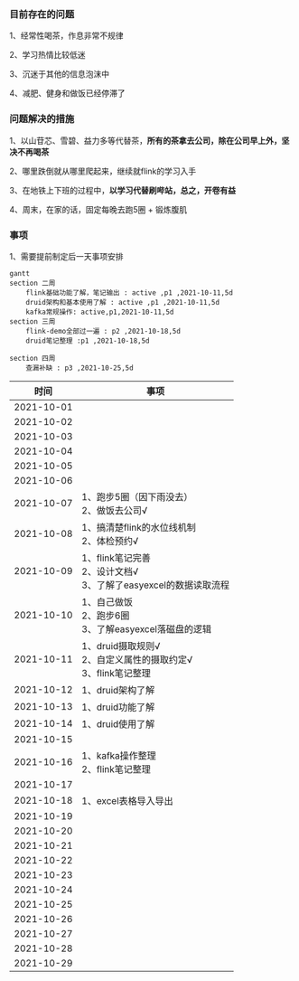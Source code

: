 ### 目前存在的问题

1、经常性喝茶，作息非常不规律

2、学习热情比较低迷

3、沉迷于其他的信息泡沫中

4、减肥、健身和做饭已经停滞了



### 问题解决的措施

1、以山苷芯、雪碧、益力多等代替茶，**所有的茶拿去公司，除在公司早上外，坚决不再喝茶**

2、哪里跌倒就从哪里爬起来，继续就flink的学习入手

3、在地铁上下班的过程中，**以学习代替刷哔站，总之，开卷有益**

4、周末，在家的话，固定每晚去跑5圈 + 锻炼腹肌



### 事项

1、需要提前制定后一天事项安排

```mermaid
gantt
section 二周
	flink基础功能了解，笔记输出 : active ,p1 ,2021-10-11,5d
	druid架构和基本使用了解 : active ,p1 ,2021-10-11,5d
	kafka常规操作: active,p1,2021-10-11,5d
section 三周
	flink-demo全部过一遍 : p2 ,2021-10-18,5d
	druid笔记整理 :p1 ,2021-10-18,5d
	
section 四周
	查漏补缺 : p3 ,2021-10-25,5d
```



| 时间       | 事项                                               |
| ---------- | ------------------------------------------------------------ |
| 2021-10-01| |
| 2021-10-02| |
| 2021-10-03| |
| 2021-10-04| |
| 2021-10-05| |
| 2021-10-06| |
| 2021-10-07| 1、跑步5圈（因下雨没去）<br />2、做饭去公司√ |
| 2021-10-08| 1、搞清楚flink的水位线机制<br />2、体检预约√ |
| 2021-10-09| 1、flink笔记完善<br />2、设计文档√<br />3、了解了easyexcel的数据读取流程 |
| 2021-10-10| 1、自己做饭<br />2、跑步6圈<br />3、了解easyexcel落磁盘的逻辑 |
| 2021-10-11| 1、druid摄取规则√<br />2、自定义属性的摄取约定√<br />3、flink笔记整理 |
| 2021-10-12| 1、druid架构了解 |
| 2021-10-13| 1、druid功能了解 |
| 2021-10-14| 1、druid使用了解 |
| 2021-10-15|                                                              |
| 2021-10-16| 1、kafka操作整理<br />2、flink笔记整理 |
| 2021-10-17| |
| 2021-10-18| 1、excel表格导入导出 |
| 2021-10-19| |
| 2021-10-20| |
| 2021-10-21| |
| 2021-10-22| |
| 2021-10-23| |
| 2021-10-24| |
| 2021-10-25| |
| 2021-10-26| |
| 2021-10-27| |
| 2021-10-28| |
| 2021-10-29| |




